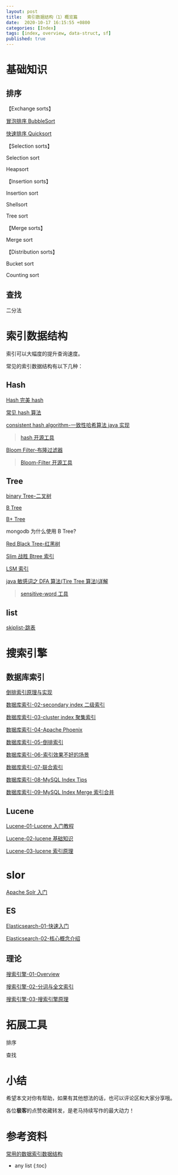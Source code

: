 ```yaml
---
layout: post
title:  索引数据结构（1）概览篇
date:  2020-10-17 16:15:55 +0800
categories: [Index]
tags: [index, overview, data-struct, sf]
published: true
---
```



# 基础知识

## 排序

【Exchange sorts】

[冒泡排序 BubbleSort]()

[快速排序 Quicksort]()

【Selection sorts】

Selection sort

Heapsort

【Insertion sorts】

Insertion sort

Shellsort

Tree sort

【Merge sorts】

Merge sort

【Distribution sorts】

Bucket sort

Counting sort


## 查找

二分法

# 索引数据结构

索引可以大幅度的提升查询速度。

常见的索引数据结构有以下几种：

## Hash

[Hash 完美 hash](https://houbb.github.io/2018/05/30/hash-perfect)

[常见 hash 算法](https://houbb.github.io/2018/05/30/hash-impl)

[consistent hash algorithm-一致性哈希算法 java 实现](https://houbb.github.io/2020/06/19/load-balance-03-consistent-hash-in-java)

> [hash 开源工具](https://github.com/houbb/hash.git)

[Bloom Filter-布隆过滤器](https://houbb.github.io/2018/12/05/bloom-filter)

> [Bloom-Filter 开源工具](https://github.com/houbb/bloom-filter)

## Tree

[binary Tree-二叉树](https://houbb.github.io/2018/11/07/data-struct-binary-tree)

[B Tree](https://houbb.github.io/2018/09/12/b-tree)

[B+ Tree]()

mongodb 为什么使用 B Tree?

[Red Black Tree-红黑树](https://houbb.github.io/2018/09/12/data-struct-red-black-tree)

[Slim 战胜 Btree 索引](https://houbb.github.io/2018/09/06/index-slimtrie)

[LSM 索引](https://houbb.github.io/2018/09/06/index-lsm)

[java 敏感词之 DFA 算法(Tire Tree 算法)详解](https://houbb.github.io/2020/01/07/sensitive-word-dfa)

> [sensitive-word 工具](https://github.com/houbb/sensitive-word)

## list

[skiplist-跳表](https://houbb.github.io/2019/02/13/datastruct-skiplist)

# 搜索引擎

## 数据库索引

[倒排索引原理与实现](https://houbb.github.io/2020/01/09/reverse-index)

[数据库索引-02-secondary index 二级索引](https://houbb.github.io/2019/01/02/db-index-02-secondary-index)

[数据库索引-03-cluster index 聚集索引](https://houbb.github.io/2019/01/02/db-index-03-cluster-index)

[数据库索引-04-Apache Phoenix](https://houbb.github.io/2019/01/02/db-index-04-hbase-phoenix)

[数据库索引-05-倒排索引](https://houbb.github.io/2019/01/02/db-index-05-inverted-index)

[数据库索引-06-索引效果不好的场景](https://houbb.github.io/2019/01/02/db-index-06-index-not-work-well)

[数据库索引-07-联合索引](https://houbb.github.io/2019/01/02/db-index-07-combine-index)

[数据库索引-08-MySQL Index Tips](https://houbb.github.io/2019/01/02/db-index-08-mysql-index-tips)

[数据库索引-09-MySQL Index Merge 索引合并](https://houbb.github.io/2019/01/02/db-index-09-mysql-index-merge)

## Lucene

[Lucene-01-Lucene 入门教程](https://houbb.github.io/2018/11/15/lucene-01-overview)

[Lucene-02-lucene 基础知识](https://houbb.github.io/2018/11/15/lucene-02-base)

[Lucene-03-lucene 索引原理](https://houbb.github.io/2018/11/15/lucene-03-theory)

# slor

[Apache Solr 入门](https://houbb.github.io/2017/08/22/apacke-solr)

## ES

[Elasticsearch-01-快速入门](https://houbb.github.io/2016/10/16/elasticsearch-01-overview-01)

[Elasticsearch-02-核心概念介绍](https://houbb.github.io/2018/11/15/elasticsearch-02-intro-02)

## 理论

[搜索引擎-01-Overview](https://houbb.github.io/2017/02/24/search-engine-01-overview-01)

[搜索引擎-02-分词与全文索引](https://houbb.github.io/2017/02/24/search-engine-02-fenci-fulltext-02)

[搜索引擎-03-搜索引擎原理](https://houbb.github.io/2017/02/24/search-engine-03-theory-03)

# 拓展工具

排序

查找

# 小结

希望本文对你有帮助，如果有其他想法的话，也可以评论区和大家分享哦。

各位**极客**的点赞收藏转发，是老马持续写作的最大动力！

# 参考资料

[常用的数据索引数据结构](https://www.jianshu.com/p/2f562c7f10a0)

* any list
{:toc}
